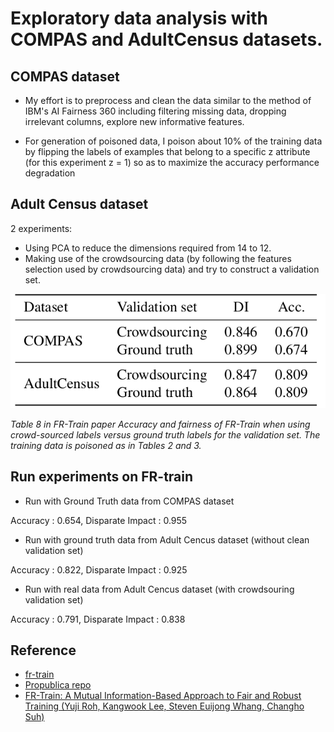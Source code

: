 # Exploratory data analysis with COMPAS and AdultCensus datasets.

## COMPAS dataset

- My effort is to preprocess and clean the data similar to the method of IBM's AI Fairness 360 including filtering missing data, dropping irrelevant columns, explore new informative features.

- For generation of poisoned data, I poison about 10% of the training data by flipping the labels of examples that belong to a specific z attribute (for this experiment z = 1) so as to maximize the accuracy performance degradation


## Adult Census dataset

2 experiments:
- Using PCA to reduce the dimensions required from 14 to 12.
- Making use of the crowdsourcing data (by following the features selection used by crowdsourcing data) and try to construct a validation set.




![Result from paper](./img/result.png)

*Table 8 in FR-Train paper Accuracy and fairness of FR-Train when using crowd-sourced labels versus ground truth labels for the validation set.
The training data is poisoned as in Tables 2 and 3.*

## Run experiments on FR-train

- Run with Ground Truth data from COMPAS dataset

Accuracy : 0.654, Disparate Impact : 0.955

- Run with ground truth data from Adult Cencus dataset (without clean validation set)

Accuracy : 0.822, Disparate Impact : 0.925

- Run with real data from Adult Cencus dataset (with crowdsouring validation set)

Accuracy : 0.791, Disparate Impact : 0.838 


## Reference
- [fr-train](https://github.com/yuji-roh/fr-train.git)
- [Propublica repo](https://github.com/propublica/compas-analysis)
- [FR-Train: A Mutual Information-Based Approach to Fair and Robust Training (Yuji Roh, Kangwook Lee, Steven Euijong Whang, Changho Suh)](https://arxiv.org/abs/2002.10234)



